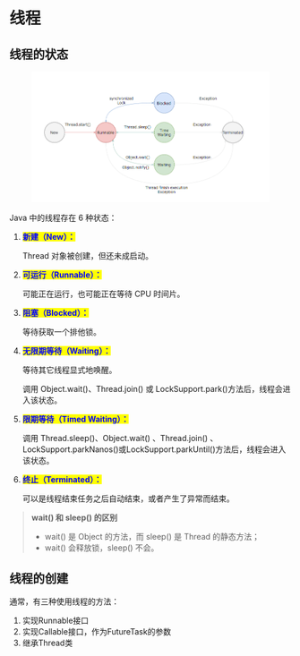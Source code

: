 # 线程

## 线程的状态

<figure><img src="../../.gitbook/assets/ace830df-9919-48ca-91b5-60b193f593d2.png" alt=""><figcaption></figcaption></figure>

Java 中的线程存在 6 种状态：

1.  <mark style="color:blue;">**新建（New）：**</mark>

    Thread 对象被创建，但还未成启动。
2.  <mark style="color:blue;">**可运行（Runnable）：**</mark>

    可能正在运行，也可能正在等待 CPU 时间片。
3.  <mark style="color:blue;">**阻塞（Blocked）：**</mark>

    等待获取一个排他锁。
4.  <mark style="color:blue;">**无限期等待（Waiting）：**</mark>

    等待其它线程显式地唤醒。

    调用 Object.wait()、Thread.join() 或 LockSupport.park()方法后，线程会进入该状态。
5.  <mark style="color:blue;">**限期等待（Timed Waiting）：**</mark>

    调用 Thread.sleep()、Object.wait() 、Thread.join() 、LockSupport.parkNanos()或LockSupport.parkUntil()方法后，线程会进入该状态。
6.  <mark style="color:blue;">**终止（Terminated）：**</mark>

    可以是线程结束任务之后自动结束，或者产生了异常而结束。

> **wait() 和 sleep() 的区别**
>
> * wait() 是 Object 的方法，而 sleep() 是 Thread 的静态方法；
> * wait() 会释放锁，sleep() 不会。

## 线程的创建

通常，有三种使用线程的方法：

1. 实现Runnable接口
2. 实现Callable接口，作为FutureTask的参数
3. 继承Thread类
